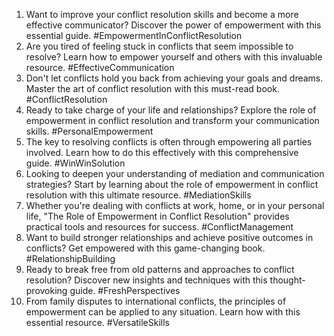 1. Want to improve your conflict resolution skills and become a more effective communicator? Discover the power of empowerment with this essential guide. #EmpowermentInConflictResolution
2. Are you tired of feeling stuck in conflicts that seem impossible to resolve? Learn how to empower yourself and others with this invaluable resource. #EffectiveCommunication
3. Don't let conflicts hold you back from achieving your goals and dreams. Master the art of conflict resolution with this must-read book. #ConflictResolution
4. Ready to take charge of your life and relationships? Explore the role of empowerment in conflict resolution and transform your communication skills. #PersonalEmpowerment
5. The key to resolving conflicts is often through empowering all parties involved. Learn how to do this effectively with this comprehensive guide. #WinWinSolution
6. Looking to deepen your understanding of mediation and communication strategies? Start by learning about the role of empowerment in conflict resolution with this ultimate resource. #MediationSkills
7. Whether you're dealing with conflicts at work, home, or in your personal life, "The Role of Empowerment in Conflict Resolution" provides practical tools and resources for success. #ConflictManagement
8. Want to build stronger relationships and achieve positive outcomes in conflicts? Get empowered with this game-changing book. #RelationshipBuilding
9. Ready to break free from old patterns and approaches to conflict resolution? Discover new insights and techniques with this thought-provoking guide. #FreshPerspectives
10. From family disputes to international conflicts, the principles of empowerment can be applied to any situation. Learn how with this essential resource. #VersatileSkills
